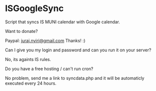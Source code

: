 ISGoogleSync
============

Script that syncs IS MUNI calendar with Google calendar.

Want to donate?

Paypal: juraj.nyiri@gmail.com 
Thanks! :)


Can I give you my login and password and can you run it on your server?

No, its againts IS rules.


Do you have a free hosting / can't run cron?

No problem, send me a link to syncdata.php and it will be automaticly executed every 24 hours.
